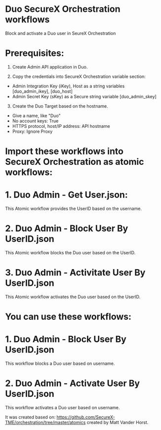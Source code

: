 # Duo SecureX Orchestration workflows

Block and activate a Duo user in SeureX Orchestration


# Prerequisites:

1. Create Admin API application in Duo. 

2. Copy the credentials into SecureX Orchestration variable section:

- Admin Integration Key (iKey), Host as a string variables [duo_admin_ikey], [duo_host]
- Admin Secret Key (sKey) as a Secure string variable [duo_admin_skey]


3. Create the Duo Target based on the hostname. 

  - Give a name, like "Duo"
  - No account keys: True
  - HTTPS protocol, host/IP address: API hostname
  - Proxy: Ignore Proxy
  

# Import these workflows into SecureX Orchestration as atomic workflows:

# 1. Duo Admin - Get User.json: 

  This Atomic workflow provides the UserID based on the username.
  
  
# 2. Duo Admin - Block User By UserID.json  

  This Atomic workflow blocks the Duo user based on the UserID.
  
  
# 3. Duo Admin - Activitate User By UserID.json  

  This Atomic workflow activates the Duo user based on the UserID. 


# You can use these workflows:

# 1. Duo Admin - Block User By UserID.json  

  This workflow blocks a Duo user based on username. 
  

# 2. Duo Admin - Activate User By UserID.json  

  This workflow activates a Duo user based on username. 
  

It was created based on: https://github.com/SecureX-TME/orchestration/tree/master/atomics created by Matt Vander Horst.
